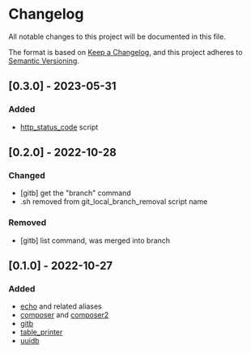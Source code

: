 # Changelog
All notable changes to this project will be documented in this file.

The format is based on [Keep a Changelog](https://keepachangelog.com/en/1.0.0/),
and this project adheres to [Semantic Versioning](https://semver.org/spec/v2.0.0.html).

## [0.3.0] - 2023-05-31

### Added

- [http_status_code](./scripts/http_status_code) script

## [0.2.0] - 2022-10-28
### Changed
- [gitb] get the "branch" command
- .sh removed from git_local_branch_removal script name

### Removed
- [gitb] list command, was merged into branch

## [0.1.0] - 2022-10-27
### Added
- [echo](./scripts/echo.sh) and related aliases
- [composer](./scripts/composer) and [composer2](./scripts/composer2)
- [gitb](./scripts/gitb)
- [table_printer](./scripts/table_printer.sh)
- [uuidb](./scripts/uuidb)
